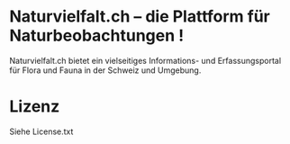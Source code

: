 Naturvielfalt.ch – die Plattform für Naturbeobachtungen !
=========================================================

Naturvielfalt.ch bietet ein vielseitiges Informations- und Erfassungsportal für Flora und Fauna in der Schweiz und Umgebung.

Lizenz
======

Siehe License.txt
